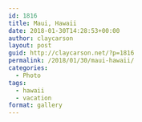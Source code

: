 ```yaml
---
id: 1816
title: Maui, Hawaii
date: 2018-01-30T14:28:53+00:00
author: claycarson
layout: post
guid: http://claycarson.net/?p=1816
permalink: /2018/01/30/maui-hawaii/
categories:
  - Photo
tags:
  - hawaii
  - vacation
format: gallery
---
```

